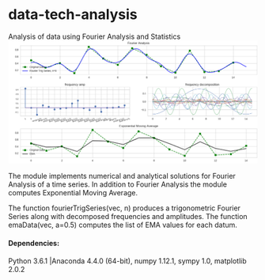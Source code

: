 # data-tech-analysis
Analysis of data using Fourier Analysis and Statistics
![alt text](https://github.com/lostdevfound/data-tech-analysis/blob/master/analysis.png?raw=true)

The module implements numerical and analytical solutions for Fourier Analysis of a time series. In addition to Fourier Analysis the module computes Exponential Moving Average.

The function fourierTrigSeries(vec, n) produces a trigonometric Fourier Series along with decomposed frequencies and amplitudes.
The function emaData(vec, a=0.5) computes the list of EMA values for each datum.

#### Dependencies:
Python 3.6.1 |Anaconda 4.4.0 (64-bit),
numpy 1.12.1,
sympy 1.0,
matplotlib 2.0.2
